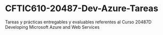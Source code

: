 # CFTIC610-20487-Dev-Azure-Tareas
Tareas y prácticas entregables y evaluables referentes al Curso 20487D Developing Microsoft Azure and Web Services
